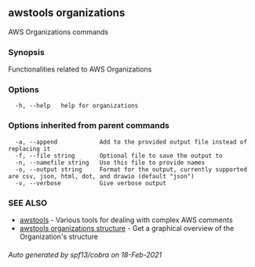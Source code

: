 ## awstools organizations

AWS Organizations commands

### Synopsis

Functionalities related to AWS Organizations

### Options

```
  -h, --help   help for organizations
```

### Options inherited from parent commands

```
  -a, --append            Add to the provided output file instead of replacing it
  -f, --file string       Optional file to save the output to
  -n, --namefile string   Use this file to provide names
  -o, --output string     Format for the output, currently supported are csv, json, html, dot, and drawio (default "json")
  -v, --verbose           Give verbose output
```

### SEE ALSO

* [awstools](awstools.md)	 - Various tools for dealing with complex AWS comments
* [awstools organizations structure](awstools_organizations_structure.md)	 - Get a graphical overview of the Organization's structure

###### Auto generated by spf13/cobra on 18-Feb-2021

